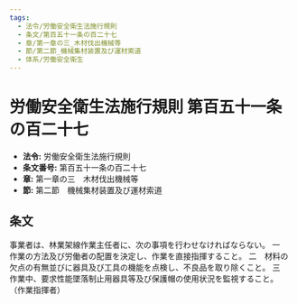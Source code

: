 ```yaml
---
tags:
  - 法令/労働安全衛生法施行規則
  - 条文/第百五十一条の百二十七
  - 章/第一章の三_木材伐出機械等
  - 節/第二節_機械集材装置及び運材索道
  - 体系/労働安全衛生
---
```

# 労働安全衛生法施行規則 第百五十一条の百二十七

- **法令:** 労働安全衛生法施行規則
- **条文番号:** 第百五十一条の百二十七
- **章:** 第一章の三　木材伐出機械等
- **節:** 第二節　機械集材装置及び運材索道

## 条文
事業者は、林業架線作業主任者に、次の事項を行わせなければならない。
一　作業の方法及び労働者の配置を決定し、作業を直接指揮すること。
二　材料の欠点の有無並びに器具及び工具の機能を点検し、不良品を取り除くこと。
三　作業中、要求性能墜落制止用器具等及び保護帽の使用状況を監視すること。
（作業指揮者）

